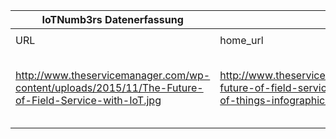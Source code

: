 |IoTNumb3rs Datenerfassung|||||||||||
| ---- | ---- | ---- | ---- | ---- | ---- | ---- | ---- | ---- | ---- | ---- |
||||||||||||
|URL|home_url|filename|device_class|device_count|market_class|market_volume|prognosis_year|publication_year|authorship_class|Dropbox folder|
|http://www.theservicemanager.com/wp-content/uploads/2015/11/The-Future-of-Field-Service-with-IoT.jpg|http://www.theservicemanager.com/the-future-of-field-service-with-internet-of-things-infographic/|file6_The-Future-of-Field-Service-with-IoT.jpg||||||||marielledemuth/20181123-1500|
